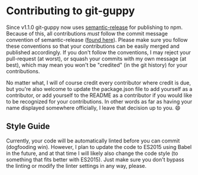 # Contributing to git-guppy

Since v1.1.0 git-guppy now uses [semantic-release](https://github.com/semantic-release/semantic-release) for publishing to npm. Because of this, all contributions *must* follow the commit message convention of semantic-release ([found here](https://github.com/ajoslin/conventional-changelog/blob/master/conventions/angular.md)).
Please make sure you follow these conventions so that your contributions can be easily merged and published accordingly. If you don't follow the conventions, I may reject your pull-request (at worst), or squash your commits with my own message (at best), which may mean you won't be "credited" (in the git history) for your contributions.

No matter what, I will of course credit every contributor where credit is due, but you're also welcome to update the package.json file to add yourself as a contributor, or add yourself to the README as a contributor if you would like to be recognized for your contributions. In other words as far as having your name displayed somewhere officially, I leave that decision up to you. :smile:

## Style Guide

Currently, your code will be automatically linted before you can commit (dogfooding win). However, I plan to update the code to ES2015 using Babel in the future, and at that time I will likely also change the code style (to something that fits better with ES2015). Just make sure you don't bypass the linting or modify the linter settings in any way, please.
